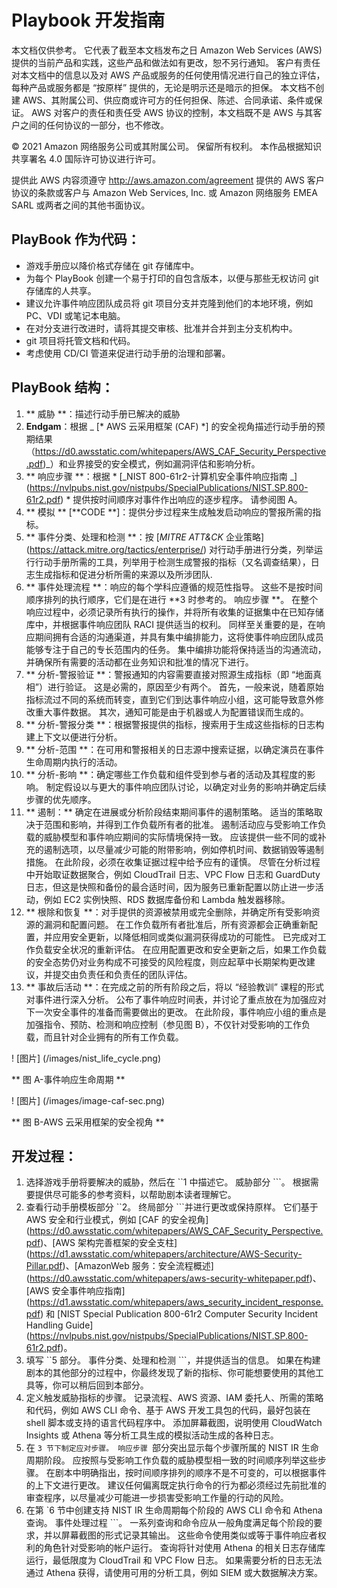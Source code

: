 # Playbook 开发指南
本文档仅供参考。 它代表了截至本文档发布之日 Amazon Web Services (AWS) 提供的当前产品和实践，这些产品和做法如有更改，恕不另行通知。 客户有责任对本文档中的信息以及对 AWS 产品或服务的任何使用情况进行自己的独立评估，每种产品或服务都是 “按原样” 提供的，无论是明示还是暗示的担保。 本文档不创建 AWS、其附属公司、供应商或许可方的任何担保、陈述、合同承诺、条件或保证。 AWS 对客户的责任和责任受 AWS 协议的控制，本文档既不是 AWS 与其客户之间的任何协议的一部分，也不修改。

© 2021 Amazon 网络服务公司或其附属公司。 保留所有权利。 本作品根据知识共享署名 4.0 国际许可协议进行许可。

提供此 AWS 内容须遵守 http://aws.amazon.com/agreement 提供的 AWS 客户协议的条款或客户与 Amazon Web Services, Inc. 或 Amazon 网络服务 EMEA SARL 或两者之间的其他书面协议。

## PlayBook 作为代码：

* 游戏手册应以降价格式存储在 git 存储库中。
* 为每个 PlayBook 创建一个易于打印的自包含版本，以便与那些无权访问 git 存储库的人共享。
* 建议允许事件响应团队成员将 git 项目分支并克隆到他们的本地环境，例如 PC、VDI 或笔记本电脑。
* 在对分支进行改进时，请将其提交审核、批准并合并到主分支机构中。
* git 项目将托管文档和代码。
* 考虑使用 CD/CI 管道来促进行动手册的治理和部署。

## PlayBook 结构：

1. ** 威胁 **：描述行动手册已解决的威胁
2. **Endgam**：根据 _ [* AWS 云采用框架 (CAF) *] 的安全视角描述行动手册的预期结果（https://d0.awsstatic.com/whitepapers/AWS_CAF_Security_Perspective.pdf)_）和业界接受的安全模式，例如漏洞评估和影响分析。
3. ** 响应步骤 **：根据 * [_NIST 800-61r2-计算机安全事件响应指南 _] (https://nvlpubs.nist.gov/nistpubs/SpecialPublications/NIST.SP.800-61r2.pdf) * 提供按时间顺序对事件作出响应的逐步程序。 请参阅图 A。
4. ** 模拟 ** [**CODE **]：提供分步过程来生成触发启动响应的警报所需的指标。
5. ** 事件分类、处理和检测 **：按 [*_MITRE ATT&CK_* 企业策略] (https://attack.mitre.org/tactics/enterprise/) 对行动手册进行分类，列举运行行动手册所需的工具，列举用于检测生成警报的指标（又名调查结果），日志生成指标和促进分析所需的来源以及所涉团队.
6. ** 事件处理流程 **：响应的每个学科应遵循的规范性指导。 这些不是按时间顺序排列的执行顺序，它们是在进行 **3 时参考的。 响应步骤 **。 在整个响应过程中，必须记录所有执行的操作，并将所有收集的证据集中在已知存储库中，并根据事件响应团队 RACI 提供适当的权利。 同样至关重要的是，在响应期间拥有合适的沟通渠道，并具有集中编排能力，这将使事件响应团队成员能够专注于自己的专长范围内的任务。 集中编排功能将保持适当的沟通流动，并确保所有需要的活动都在业务知识和批准的情况下进行。
1. ** 分析-警报验证 **：警报通知的内容需要直接对照源生成指标（即 “地面真相”）进行验证。 这是必需的，原因至少有两个。 首先，一般来说，随着原始指标流过不同的系统而转变，直到它们到达事件响应小组，这可能导致意外修改重大事件数据。 其次，通知可能是由于机器或人为配置错误而生成的。
2. ** 分析-警报分类 **：根据警报提供的指标，搜索用于生成这些指标的日志构建上下文以便进行分析。
3. ** 分析-范围 **：在可用和警报相关的日志源中搜索证据，以确定演员在事件生命周期内执行的活动。
4. ** 分析-影响 **：确定哪些工作负载和组件受到参与者的活动及其程度的影响。 制定假设以与更大的事件响应团队讨论，以确定对业务的影响并确定后续步骤的优先顺序。
5. ** 遏制：** 确定在进展或分析阶段结束期间事件的遏制策略。 适当的策略取决于范围和影响，并得到工作负载所有者的批准。 遏制活动应与受影响工作负载的威胁模型和事件响应期间的实际情境保持一致。 应该提供一些不同的或补充的遏制选项，以尽量减少可能的附带影响，例如停机时间、数据销毁等遏制措施。 在此阶段，必须在收集证据过程中给予应有的谨慎。 尽管在分析过程中开始取证数据聚合，例如 CloudTrail 日志、VPC Flow 日志和 GuardDuty 日志，但这是快照和备份的最合适时间，因为服务已重新配置以防止进一步活动，例如 EC2 实例快照、RDS 数据库备份和 Lambda 触发器移除。
6. ** 根除和恢复 **：对手提供的资源被禁用或完全删除，并确定所有受影响资源的漏洞和配置问题。 在工作负载所有者批准后，所有资源都会正确重新配置，并应用安全更新，以降低相同或类似漏洞获得成功的可能性。 已完成对工作负载安全状况的重新评估。 在应用配置更改和安全更新之后，如果工作负载的安全态势仍对业务构成不可接受的风险程度，则应起草中长期架构更改建议，并提交由负责任和负责任的团队评估。
7. ** 事故后活动 **：在完成之前的所有阶段之后，将以 “经验教训” 课程的形式对事件进行深入分析。 公布了事件响应时间表，并讨论了重点放在为加强应对下一次安全事件的准备而需要做出的更改。 在此阶段，事件响应小组的重点是加强指令、预防、检测和响应控制（参见图 B），不仅针对受影响的工作负载，而且针对企业拥有的所有工作负载。

! [图片] (/images/nist_life_cycle.png)

** 图 A-事件响应生命周期 **


! [图片] (/images/image-caf-sec.png)

** 图 B-AWS 云采用框架的安全视角 **

## 开发过程：

1. 选择游戏手册将要解决的威胁，然后在 ``1 中描述它。 威胁部分 ```。 根据需要提供尽可能多的参考资料，以帮助剧本读者理解它。
2. 查看行动手册模板部分 ``2。 终局部分 ```并进行更改或保持原样。 它们基于 AWS 安全和行业模式，例如 [CAF 的安全视角] (https://d0.awsstatic.com/whitepapers/AWS_CAF_Security_Perspective.pdf)、[AWS 架构完善框架的安全支柱] (https://d1.awsstatic.com/whitepapers/architecture/AWS-Security-Pillar.pdf)、[AmazonWeb 服务：安全流程概述] (https://d0.awsstatic.com/whitepapers/aws-security-whitepaper.pdf)、[AWS 安全事件响应指南] (https://d1.awsstatic.com/whitepapers/aws_security_incident_response.pdf) 和 [NIST Special Publication 800-61r2 Computer Security Incident Handling Guide] (https://nvlpubs.nist.gov/nistpubs/SpecialPublications/NIST.SP.800-61r2.pdf)。
3. 填写 ``5 部分。 事件分类、处理和检测 ```，并提供适当的信息。 如果在构建剧本的其他部分的过程中，你最终发现了新的指标、你可能想要使用的其他工具等，你可以稍后回到本部分。
4. 定义触发威胁指标的步骤。 记录流程、AWS 资源、IAM 委托人、所需的策略和代码，例如 AWS CLI 命令、基于 AWS 开发工具包的代码，最好包装在 shell 脚本或支持的语言代码程序中。 添加屏幕截图，说明使用 CloudWatch Insights 或 Athena 等分析工具生成的模拟活动生成的各种日志。
5. 在 ``3 节下制定应对步骤。 响应步骤 ``部分突出显示每个步骤所属的 NIST IR 生命周期阶段。 应按照与受影响工作负载的威胁模型相一致的时间顺序列举这些步骤。 在剧本中明确指出，按时间顺序排列的顺序不是不可变的，可以根据事件的上下文进行更改。 建议任何偏离既定执行命令的行为都必须经过先前批准的审查程序，以尽量减少可能进一步损害受影响工作量的行动的风险。
6. 在第 `6 节中创建支持 NIST IR 生命周期每个阶段的 AWS CLI 命令和 Athena 查询。 事件处理过程 ```。 一系列查询和命令应从一般角度满足每个阶段的要求，并以屏幕截图的形式记录其输出。 这些命令使用类似或等于事件响应者权利的角色针对受影响的帐户运行。 查询将针对使用 Athena 的相关日志存储库运行，最低限度为 CloudTrail 和 VPC Flow 日志。 如果需要分析的日志无法通过 Athena 获得，请使用可用的分析工具，例如 SIEM 或大数据解决方案。